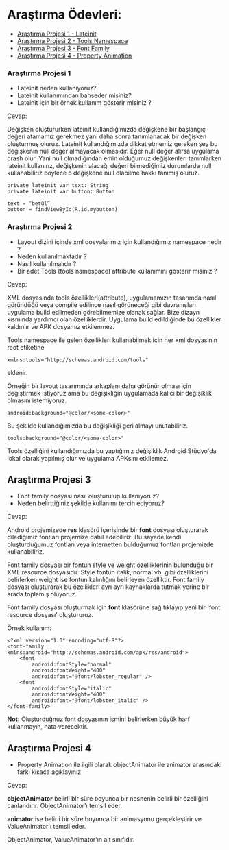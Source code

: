 # Araştırma Ödevleri:

- [Araştırma Projesi 1 - Lateinit](#1)
- [Araştırma Projesi 2 - Tools Namespace](#2)
- [Araştırma Projesi 3 - Font Family](#3)
- [Araştırma Projesi 4 - Property Animation](#4)


### <a name="1"></a> Araştırma Projesi 1

- Lateinit neden kullanıyoruz?
- Lateinit kullanımından bahseder misiniz?
- Lateinit için bir örnek kullanım gösterir misiniz ?

Cevap:

Değişken oluştururken lateinit kullandığımızda değişkene bir başlangıç değeri atamamız gerekmez yani daha sonra tanımlanacak bir değişken oluşturmuş oluruz. Lateinit kullandığımızda dikkat etmemiz gereken şey bu değişkenin null değer almayacak olmasıdır. Eğer null değer alırsa uygulama crash olur. Yani null olmadığından emin olduğumuz değişkenleri tanımlarken lateinit kullanırız, değişkenin alacağı değeri bilmediğimiz durumlarda null kullanabiliriz böylece o değişkene null olabilme hakkı tanımış oluruz.

```
private lateinit var text: String
private lateinit var button: Button

text = “betül”
button = findViewById(R.id.mybutton)
```


### <a name="2"></a> Araştırma Projesi 2


- Layout dizini içinde xml dosyalarımız için kullandığımız namespace nedir ?
- Neden kullanılmaktadır ?
- Nasıl kullanılmalıdır ?
- Bir adet Tools (tools namespace) attribute kullanımını gösterir misiniz ? 

Cevap:

XML dosyasında tools özellikleri(attribute), uygulamamızın tasarımda nasıl göründüğü veya compile edilince nasıl görüneceği gibi davranışları uygulama build edilmeden görebilmemize olanak sağlar. Bize dizayn kısmında yardımcı olan özelliklerdir. Uygulama build edildiğinde bu özellikler kaldırılır ve APK dosyamız etkilenmez. 

Tools namespace ile gelen özellikleri kullanabilmek için her xml dosyasının root etiketine
```
xmlns:tools="http://schemas.android.com/tools"
```
eklenir.

Örneğin bir layout tasarımında arkaplanı daha görünür olması için değiştirmek istiyoruz ama bu değişikliğin uygulamada kalıcı bir değişiklik olmasını istemiyoruz.
```
android:background="@color/<some-color>"
```

Bu şekilde kullandığımızda bu değişikliği geri almayı unutabiliriz. 

```
tools:background="@color/<some-color>"
```

Tools özelliğini kullandığımızda bu yaptığımız değişiklik Android Stüdyo'da lokal olarak yapılmış olur ve uygulama APKsını etkilemez.

## <a name="3"></a> Araştırma Projesi 3

- Font family dosyası nasıl oluşturulup kullanıyoruz?
- Neden belirttiğiniz şekilde kullanımı tercih ediyoruz?

Cevap: 

Android projemizede **res** klasörü içerisinde bir **font** dosyası oluşturarak dilediğimiz fontları projemize dahil edebiliriz. Bu sayede kendi oluşturduğumuz fontları veya internetten bulduğumuz fontları projemizde kullanabiliriz. 

Font family dosyası bir fontun style ve weight özelliklerinin bulunduğu bir XML resource dosyasıdır. Style fontun italik, normal vb. gibi özelliklerini belirlerken weight ise fontun kalınlığını belirleyen özelliktir. Font family dosyası oluşturarak bu özellikleri ayrı ayrı kaynaklarda tutmak yerine bir arada toplamış oluyoruz. 

Font family dosyası oluşturmak için **font** klasörüne sağ tıklayıp yeni bir 'font resource dosyası' oluştururuz.

Örnek kullanım: 

```
<?xml version="1.0" encoding="utf-8"?>
<font-family xmlns:android="http://schemas.android.com/apk/res/android">
    <font
        android:fontStyle="normal"
        android:fontWeight="400"
        android:font="@font/lobster_regular" />
    <font
        android:fontStyle="italic"
        android:fontWeight="400"
        android:font="@font/lobster_italic" />
</font-family>
```

**Not:** Oluşturduğnuz font dosyasının ismini belirlerken büyük harf kullanmayın, hata verecektir.

## <a name="4"></a> Araştırma Projesi 4

- Property Animation ile ilgili olarak objectAnimator ile animator arasındaki farkı kısaca açıklayınız

Cevap: 

**objectAnimator** belirli bir süre boyunca bir nesnenin belirli bir özelliğini canlandırır. ObjectAnimator'ı temsil eder. 

**animator** ise belirli bir süre boyunca bir animasyonu gerçekleştirir ve ValueAnimator'ı temsil eder.

ObjectAnimator, ValueAnimator'ın alt sınıfıdır. 
